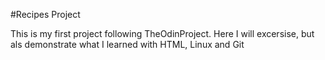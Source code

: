 #Recipes Project

This is my first project following TheOdinProject. 
Here I will excersise, but als demonstrate what I learned with HTML, Linux and Git
